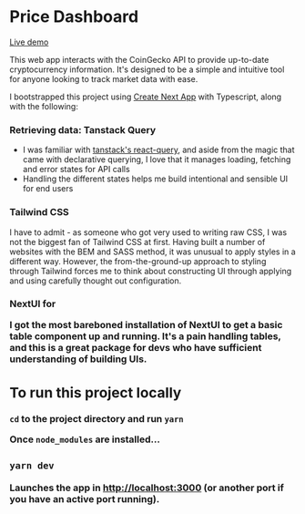 # Price Dashboard

[Live demo](https://pricedashboard.leeshuzheng.io/)

This web app interacts with the CoinGecko API to provide up-to-date cryptocurrency information. It's designed to be a simple and intuitive tool for anyone looking to track market data with ease.

I bootstrapped this project using [Create Next App](https://nextjs.org/docs/pages/api-reference/cli/create-next-app) with Typescript, along with the following:

### Retrieving data: Tanstack Query

- I was familiar with [tanstack's react-query](https://tanstack.com/query/latest), and aside from the magic that came with declarative querying, I love that it manages loading, fetching and error states for API calls
- Handling the different states helps me build intentional and sensible UI for end users

### Tailwind CSS

I have to admit - as someone who got very used to writing raw CSS, I was not the biggest fan of Tailwind CSS at first. Having built a number of websites with the BEM and SASS method, it was unusual to apply styles in a different way. However, the from-the-ground-up approach to styling through Tailwind forces me to think about constructing UI through applying and using carefully thought out configuration.

### NextUI for <table>

I got the most bareboned installation of NextUI to get a basic table component up and running. It's a pain handling tables, and this is a great package for devs who have sufficient understanding of building UIs.

## To run this project locally

`cd` to the project directory and run `yarn`

Once `node_modules` are installed...

### `yarn dev`

Launches the app in [http://localhost:3000](http://localhost:3000) (or another port if you have an active port running).
